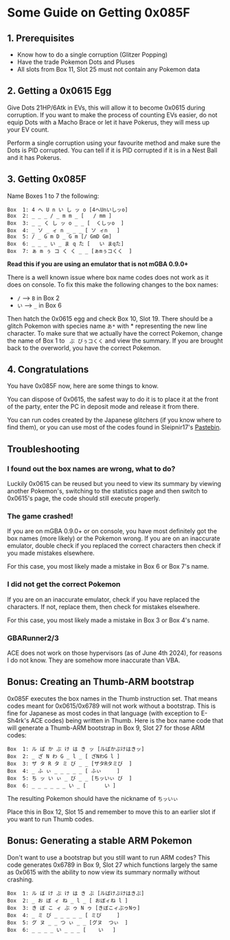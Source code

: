 # Some Guide on Getting 0x085F

## 1. Prerequisites

- Know how to do a single corruption (Glitzer Popping)
- Have the trade Pokemon Dots and Pluses
- All slots from Box 11, Slot 25 must not contain any Pokemon data

## 2. Getting a 0x0615 Egg

Give Dots 21HP/6Atk in EVs, this will allow it to become 0x0615 during corruption. If you want to make the process of counting EVs easier, do not equip Dots with a Macho Brace or let it have Pokerus, they will mess up your EV count.

Perform a single corruption using your favourite method and make sure the Dots is PID corrupted. You can tell if it is PID corrupted if it is in a Nest Ball and it has Pokerus.

## 3. Getting 0x085F

Name Boxes 1 to 7 the following:

```text
Box  1: 4 へ U n い し ッ o	[4へUnいしッo]
Box  2: _ _ _ / _ m m _	[   / mm ]
Box  3: _ _ く し ッ o _ _	[  くしッo  ]
Box  4: _ ソ _ ィ n _ _ _	[ ソ ィn   ]
Box  5: / _ G m D _ G m	[/ GmD Gm]
Box  6: _ _ _ い _ ま q た	[   い まqた]
Box  7: ぁ m ぅ コ く く _ _	[ぁmぅコくく  ]
```

**Read this if you are using an emulator that is not mGBA 0.9.0+**

There is a well known issue where box name codes does not work as it does on console. To fix this make the following changes to the box names:
- `/` --> `B` in Box 2
- `い` --> `_` in Box 6

Then hatch the 0x0615 egg and check Box 10, Slot 19. There should be a glitch Pokemon with species name `あ*` with * representing the new line character. To make sure that we actually have the correct Pokemon, change the name of Box 1 to ` ぶ びぅコくく` and view the summary. If you are brought back to the overworld, you have the correct Pokemon.

## 4. Congratulations

You have 0x085F now, here are some things to know.

You can dispose of 0x0615, the safest way to do it is to place it at the front of the party, enter the PC in deposit mode and release it from there.

You can run codes created by the Japanese glitchers (if you know where to find them), or you can use most of the codes found in Sleipnir17's [Pastebin](https://pastebin.com/u/Sleipnir17).

## Troubleshooting

### I found out the box names are wrong, what to do?

Luckily 0x0615 can be reused but you need to view its summary by viewing another Pokemon's, switching to the statistics page and then switch to 0x0615's page, the code should still execute properly.

### The game crashed! 

If you are on mGBA 0.9.0+ or on console, you have most definitely got the box names (more likely) or the Pokemon wrong. If you are on an inaccurate emulator, double check if you replaced the correct characters then check if you made mistakes elsewhere.

For this case, you most likely made a mistake in Box 6 or Box 7's name.

### I did not get the correct Pokemon

If you are on an inaccurate emulator, check if you have replaced the characters. If not, replace them, then check for mistakes elsewhere.

For this case, you most likely made a mistake in Box 3 or Box 4's name.

### GBARunner2/3

ACE does not work on those hypervisors (as of June 4th 2024), for reasons I do not know. They are somehow more inaccurate than VBA.

## Bonus: Creating an Thumb-ARM bootstrap

0x085F executes the box names in the Thumb instruction set. That means codes meant for 0x0615/0x6789 will not work without a bootstrap. This is fine for Japanese as most codes in that language (with exception to E-Sh4rk's ACE codes) being written in Thumb. Here is the box name code that will generate a Thumb-ARM bootstrap in Box 9, Slot 27 for those ARM codes:

```text
Box  1: ル ば か ぶ け は き ッ	[ルばかぶけはきッ]
Box  2: _ ざ N わ G _ l _	[ ざNわG l ]
Box  3: ザ タ R タ ミ び _ _	[ザタRタミび  ]
Box  4: _ ふ ぃ _ _ _ _ _	[ ふぃ     ]
Box  5: ち ッ い ぃ _ び _ _	[ちッいぃ び  ]
Box  6: _ _ _ _ _ _ い _	[      い ]
```

The resulting Pokemon should have the nickname of `ちッいぃ `

Place this in Box 12, Slot 15 and remember to move this to an earlier slot if you want to run Thumb codes.

## Bonus: Generating a stable ARM Pokemon

Don't want to use a bootstrap but you still want to run ARM codes? This code generates 0x6789 in Box 9, Slot 27 which functions largely the same as 0x0615 with the ability to now view its summary normally without crashing.

```
Box  1: ル ば け ぶ け は き ぶ	[ルばけぶけはきぶ]
Box  2: _ お ぼ ィ ね _ l _	[ おぼィね l ]
Box  3: き ぼ こ ィ ぶ ゥ N ゥ	[きぼこィぶゥNゥ]
Box  4: _ ミ び _ _ _ _ _	[ ミび     ]
Box  5: グ ヌ _ _ つ ぃ _ _	[グヌ  つぃ  ]
Box  6: _ _ _ _ い _ _ _	[    い   ]
```
